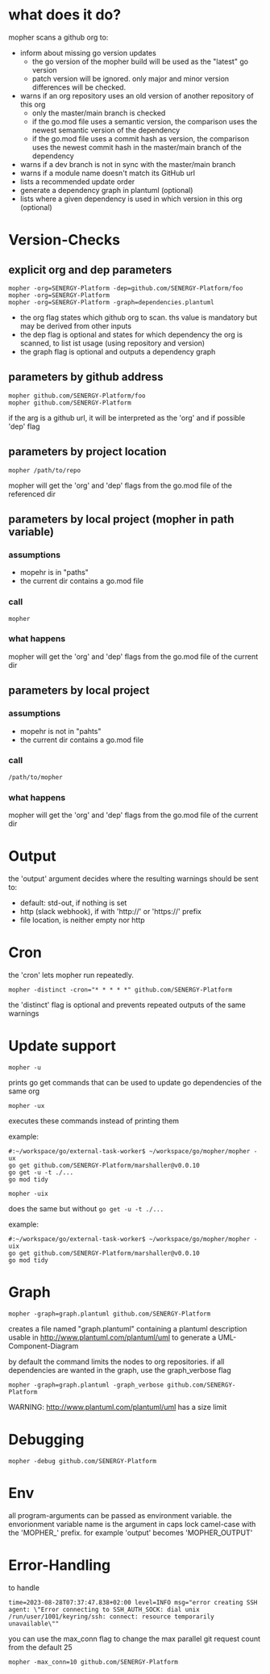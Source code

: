 # what does it do?
mopher scans a github org to:
- inform about missing go version updates 
  - the go version of the mopher build will be used as the "latest" go version
  - patch version will be ignored. only major and minor version differences will be checked.
- warns if an org repository uses an old version of another repository of this org
  - only the master/main branch is checked
  - if the go.mod file uses a semantic version, the comparison uses the newest semantic version of the dependency
  - if the go.mod file uses a commit hash as version, the comparison uses the newest commit hash in the master/main branch of the dependency
- warns if a dev branch is not in sync with the master/main branch
- warns if a module name doesn't match its GitHub url
- lists a recommended update order
- generate a dependency graph in plantuml (optional)
- lists where a given dependency is used in which version in this org (optional)

# Version-Checks

## explicit org and dep parameters
```
mopher -org=SENERGY-Platform -dep=github.com/SENERGY-Platform/foo
mopher -org=SENERGY-Platform
mopher -org=SENERGY-Platform -graph=dependencies.plantuml
```
- the org flag states which github org to scan. ths value is mandatory but may be derived from other inputs
- the dep flag is optional and states for which dependency the org is scanned, to list ist usage (using repository and version)
- the graph flag is optional and outputs a dependency graph

## parameters by github address
```
mopher github.com/SENERGY-Platform/foo
mopher github.com/SENERGY-Platform
```
if the arg is a github url, it will be interpreted as the 'org' and if possible 'dep' flag


## parameters by project location
```
mopher /path/to/repo
```
mopher will get the 'org' and 'dep' flags from the go.mod file of the referenced dir


## parameters by local project (mopher in path variable) 
### assumptions
- mopehr is in "paths"
- the current dir contains a go.mod file
### call
```
mopher
```
### what happens
mopher will get the 'org' and 'dep' flags from the go.mod file of the current dir

## parameters by local project
### assumptions
- mopehr is not in "pahts"
- the current dir contains a go.mod file
### call
```
/path/to/mopher
```
### what happens
mopher will get the 'org' and 'dep' flags from the go.mod file of the current dir

# Output
the 'output' argument decides where the resulting warnings should be sent to:
- default: std-out, if nothing is set
- http (slack webhook), if with 'http://' or 'https://' prefix
- file location, is neither empty nor http

# Cron
the 'cron' lets mopher run repeatedly.
```
mopher -distinct -cron="* * * * *" github.com/SENERGY-Platform
```
the 'distinct' flag is optional and prevents repeated outputs of the same warnings 

# Update support

```
mopher -u
```
prints go get commands that can be used to update go dependencies of the same org

```
mopher -ux
```
executes these commands instead of printing them

example:
```
#:~/workspace/go/external-task-worker$ ~/workspace/go/mopher/mopher -ux
go get github.com/SENERGY-Platform/marshaller@v0.0.10
go get -u -t ./...
go mod tidy
```

```
mopher -uix
```
does the same but without `go get -u -t ./...` 

example:
```
#:~/workspace/go/external-task-worker$ ~/workspace/go/mopher/mopher -uix
go get github.com/SENERGY-Platform/marshaller@v0.0.10
go mod tidy
```


# Graph
```
mopher -graph=graph.plantuml github.com/SENERGY-Platform
```
creates a file named "graph.plantuml" containing a plantuml description usable in http://www.plantuml.com/plantuml/uml to generate a UML-Component-Diagram

by default the command limits the nodes to org repositories. if all dependencies are wanted in the graph, use the graph_verbose flag
```
mopher -graph=graph.plantuml -graph_verbose github.com/SENERGY-Platform
```
WARNING: http://www.plantuml.com/plantuml/uml has a size limit

# Debugging
```
mopher -debug github.com/SENERGY-Platform
```

# Env
all program-arguments can be passed as environment variable. the envorionment variable name is the argument in caps lock camel-case with the 'MOPHER_' prefix. for example 'output' becomes 'MOPHER_OUTPUT'

# Error-Handling
to handle
```
time=2023-08-28T07:37:47.838+02:00 level=INFO msg="error creating SSH agent: \"Error connecting to SSH_AUTH_SOCK: dial unix /run/user/1001/keyring/ssh: connect: resource temporarily unavailable\""
```
you can use the max_conn flag to change the max parallel git request count from the default 25
```
mopher -max_conn=10 github.com/SENERGY-Platform
```